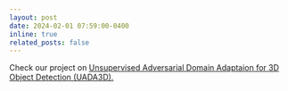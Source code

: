 ```yaml
---
layout: post
date: 2024-02-01 07:59:00-0400
inline: true
related_posts: false
---
```


Check our project on [Unsupervised Adversarial Domain Adaptaion for 3D Object Detection (UADA3D).]("../uda/index.html")

